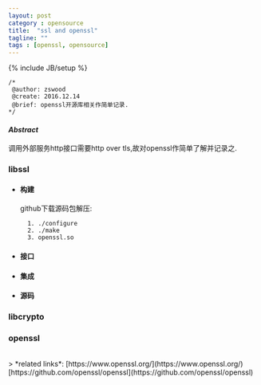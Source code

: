 ```yaml
---
layout: post
category : opensource
title:	"ssl and openssl"
tagline: ""
tags : [openssl, opensource]
---
```

{% include JB/setup %}

	/*
	 @author: zswood
	 @create: 2016.12.14
	 @brief: openssl开源库相关作简单记录.
	*/
  

#### *Abstract*
调用外部服务http接口需要http over tls,故对openssl作简单了解并记录之.


### libssl
* #### 构建

	github下载源码包解压:
		
		1. ./configure
		2. ./make
		3. openssl.so

* #### 接口

* #### 集成

* #### 源码

### libcrypto

### openssl

 
<br/>
> *related links*:  
[https://www.openssl.org/](https://www.openssl.org/)  
[https://github.com/openssl/openssl](https://github.com/openssl/openssl)
